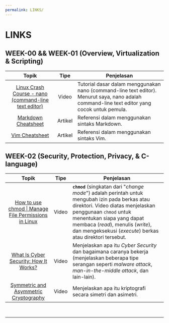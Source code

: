 ```yaml
---
permalink: LINKS/
---
```


# LINKS

## WEEK-00 && WEEK-01 (Overview, Virtualization & Scripting)

| Topik | Tipe | Penjelasan |
|:--:|:--:|--|
| [Linux Crash Course - nano (command-line text editor)](https://youtu.be/DLeATFgGM-A?si=H9MyI6jU5_xhYu7H) | Video | Tutorial dasar dalam menggunakan nano (command-line text editor). Menurut saya, nano adalah command-line text editor yang cocok untuk pemula. |
| [Markdown Cheatsheet](https://github.com/adam-p/markdown-here/wiki/Markdown-Cheatsheet) | Artikel | Referensi dalam menggunakan sintaks Markdown. |
| [Vim Cheatsheet](https://vim.rtorr.com/) | Artikel | Referensi dalam menggunakan sintaks Vim. |

## WEEK-02 (Security, Protection, Privacy, & C-language)

| Topik | Tipe | Penjelasan |
|:---:|:--:|--|
| [How to use chmod \| Manage File Permissions in Linux](https://youtu.be/ngJG6Ix5FR4?feature=shared) | Video | **`chmod`** (singkatan dari "_change mode_") adalah perintah untuk mengubah izin pada berkas atau direktori. Video diatas menjelaskan penggunaan `chmod` untuk menentukan siapa yang dapat membaca (_read_), menulis (_write_), dan mengeksekusi (_execute_) berkas atau direktori tersebut. |
| [What Is Cyber Security: How It Works?](https://youtu.be/inWWhr5tnEA?feature=shared) | Video | Menjelaskan apa itu _Cyber Security_ dan bagaimana caranya bekerja (menjelaskan beberapa tipe serangan seperti _malware attack_, _man-in-the-middle attack_, dan lain-lain). |
| [Symmetric and Asymmetric Cryptography](https://youtu.be/6uRI4o5EUkI?feature=shared) | Video | Menjelaskan apa itu kriptografi secara simetri dan asimetri. |

<br>
<hr>
